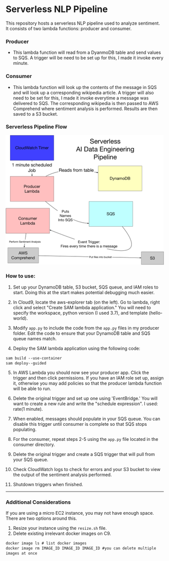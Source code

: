 # Serverless NLP Pipeline

This repository hosts a serverless NLP pipeline used to analyze sentiment. It consists of two lambda functions: producer and consumer. 

### Producer
- This lambda function will read from a DyanmoDB table and send values to SQS. A trigger will be need to be set up for this, I made it invoke every minute.

### Consumer 
- This lambda function will look up the contents of the message in SQS and will look up a corresponding wikipedia article. A trigger will also need to be set for this, I made it invoke everytime a message was delivered to SQS. The corresponding wikipedia is then passed to AWS Comprehend where sentiment analysis is performed. Results are then saved to a S3 bucket.

### Serverless Pipeline Flow
![Alt text](./flow.png?raw=true "Serverless Data Engineering Flow")

### How to use:
1. Set up your DynamoDB table, S3 bucket, SQS queue, and IAM roles to start. Doing this at the start makes potential debugging much easier. 


2. In Cloud9, locate the aws-explorer tab (on the left). Go to lambda, right click and select "Create SAM lambda application." You will need to specify the workspace, python version (I used 3.7), and template (hello-world). 


3. Modify `app.py` to include the code from the `app.py` files in my producer folder. Edit the code to ensure that your DynamoDB table and SQS queue names match.


4. Deploy the SAM lambda application using the following code:
```
sam build --use-container
sam deploy--guided
```
5. In AWS Lambda you should now see your producer app. Click the trigger and then click permissions. If you have an IAM role set up, assign it, otherwise you may add policies so that the producer lambda function will be able to run. 

6. Delete the original trigger and set up one using 'EventBridge.' You will want to create a new rule and write the "schedule expression". I used: rate(1 minute). 

7. When enabled, messages should populate in your SQS queue. You can disable this trigger until consumer is complete so that SQS stops populating.

8. For the consumer, repeat steps 2-5 using the `app.py` file located in the consumer directory. 

9. Delete the original trigger and create a SQS trigger that will pull from your SQS queue. 

10. Check CloudWatch logs to check for errors and your S3 bucket to view the output of the sentiment analysis performed. 

11. Shutdown triggers when finished.

---

### Additional Considerations
If you are using a micro EC2 instance, you may not have enough space. There are two options around this. 
1. Resize your instance using the `resize.sh` file. 
2. Delete existing irrelevant docker images on C9.
```
docker image ls # list docker images
docker image rm IMAGE_ID IMAGE_ID IMAGE_ID #you can delete multiple images at once
```
